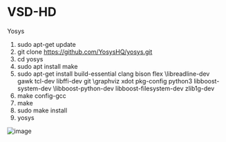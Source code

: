 # VSD-HD
Yosys
  1) sudo apt-get update
  2) git clone https://github.com/YosysHQ/yosys.git
  3) cd yosys
  4) sudo apt install make 
  5) sudo apt-get install build-essential clang bison flex \libreadline-dev gawk tcl-dev libffi-dev git \graphviz xdot pkg-config python3 libboost-system-dev \libboost-python-dev libboost-filesystem-dev zlib1g-dev
  6) make config-gcc
  7) make 
  8) sudo make install
  9) yosys

  ![image](https://github.com/saivardhan3333/VSD-HD/assets/60193705/790fb4a7-f75d-4d1e-9c2b-63203e76392e)
